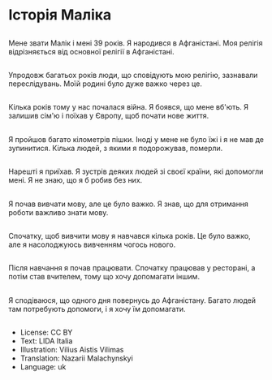 # Історія Маліка

##
Мене звати Малік і мені 39 років. Я народився в Афганістані. Моя релігія відрізняється від основної релігії в Афганістані.

##
Упродовж багатьох років люди, що сповідують мою релігію, зазнавали переслідувань. Моїй родині було дуже важко через це.

##
Кілька років тому у нас почалася війна. Я боявся, що мене вб'ють. Я залишив сім'ю і поїхав у Європу, щоб почати нове життя.

##
Я пройшов багато кілометрів пішки. Іноді у мене не було їжі і я не мав де зупинитися. Кілька людей, з якими я подорожував, померли.

##
Нарешті я приїхав. Я зустрів деяких людей зі своєї країни, які допомогли мені. Я не знаю, що я б робив без них.

##
Я почав вивчати мову, але це було важко. Я знав, що для отримання роботи важливо знати мову.

##
Спочатку, щоб вивчити мову я навчався кілька років. Це було важко, але я насолоджуюсь вивченням чогось нового.

##
Після навчання я почав працювати. Спочатку працював у ресторані, а потім став вчителем, тому що хочу допомагати іншим.

##
Я сподіваюся, що одного дня повернусь до Афганістану. Багато людей там потребують допомоги, і я хочу їм допомагати.

##
* License: CC BY
* Text: LIDA Italia
* Illustration: Vilius Aistis Vilimas
* Translation: Nazarii Malachynskyi
* Language: uk

